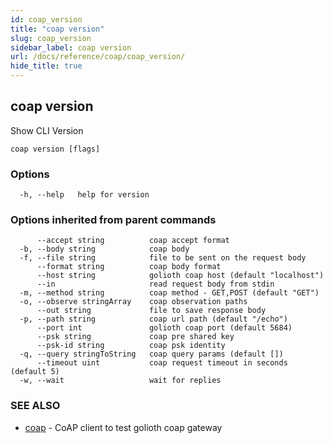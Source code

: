 ```yaml
---
id: coap_version
title: "coap version"
slug: coap_version
sidebar_label: coap version
url: /docs/reference/coap/coap_version/
hide_title: true
---
```

## coap version

Show CLI Version

```
coap version [flags]
```

### Options

```
  -h, --help   help for version
```

### Options inherited from parent commands

```
      --accept string          coap accept format
  -b, --body string            coap body
  -f, --file string            file to be sent on the request body
      --format string          coap body format
      --host string            golioth coap host (default "localhost")
      --in                     read request body from stdin
  -m, --method string          coap method - GET,POST (default "GET")
  -o, --observe stringArray    coap observation paths
      --out string             file to save response body
  -p, --path string            coap url path (default "/echo")
      --port int               golioth coap port (default 5684)
      --psk string             coap pre shared key
      --psk-id string          coap psk identity
  -q, --query stringToString   coap query params (default [])
      --timeout uint           coap request timeout in seconds (default 5)
  -w, --wait                   wait for replies
```

### SEE ALSO

* [coap](/docs/reference/coap/coap/)	 - CoAP client to test golioth coap gateway

